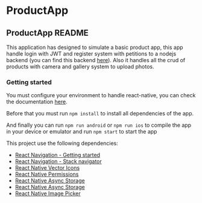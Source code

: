 # ProductApp

## ProductApp README

This application has designed to simulate a basic product app, this app handle login with JWT and register system with petitions to a nodejs backend (you can find this backend [here](https://github.com/emmanueltamburini/restserver-nodejs-app)). Also it handles all the crud of products with camera and gallery system to upload photos.

### Getting started

You must configure your environment to handle react-native, you can check the documentation [here](https://reactnative.dev/docs/environment-setup).

Before that you must run `npm install` to install all dependencies of the app.

And finally you can run `npm run android` or `npm run ios` to compile the app in your device or emulator and run `npm start` to start the app

This project use the following dependencies:

- [React Navigation - Getting started](<https://reactnavigation.org/docs/getting-started/>)
- [React Navigation - Stack navigator](<https://reactnavigation.org/docs/stack-navigator/>)
- [React Native Vector Icons](<https://github.com/oblador/react-native-vector-icons>)
- [React Native Permissions](<https://www.npmjs.com/package/react-native-permissions>)
- [React Native Async Storage](<https://react-native-async-storage.github.io/async-storage/docs/install/>)
- [React Native Async Storage](<https://www.npmjs.com/package/@react-native-picker/picker/>)
- [React Native Image Picker](<https://www.npmjs.com/package/react-native-image-picker>)
